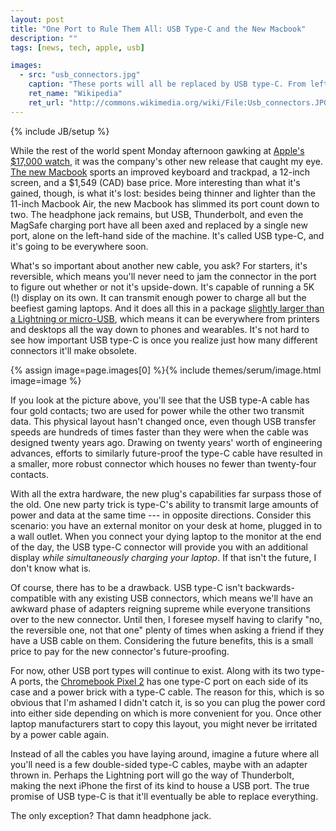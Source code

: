 ```yaml
---
layout: post
title: "One Port to Rule Them All: USB Type-C and the New Macbook"
description: ""
tags: [news, tech, apple, usb]

images:
  - src: "usb_connectors.jpg"
    caption: "These ports will all be replaced by USB type-C. From left to right: micro-USB type-B, USB type-A, USB type-B, and mini-USB type-B."
    ret_name: "Wikipedia"
    ret_url: "http://commons.wikimedia.org/wiki/File:Usb_connectors.JPG"
---
```

{% include JB/setup %}

While the rest of the world spent Monday afternoon gawking at [Apple's $17,000 watch](http://www.hodinkee.com/blog/apple-confirms-apple-watch-features), it was the company's other new release that caught my eye. [The new Macbook](http://www.wired.com/2015/03/apple-new-macbook/) sports an improved keyboard and trackpad, a 12-inch screen, and a $1,549 (CAD) base price. More interesting than what it's gained, though, is what it's lost: besides being thinner and lighter than the 11-inch Macbook Air, the new Macbook has slimmed its port count down to two. The headphone jack remains, but USB, Thunderbolt, and even the MagSafe charging port have all been axed and replaced by a single new port, alone on the left-hand side of the machine. It's called USB type-C, and it's going to be everywhere soon.

What's so important about another new cable, you ask? For starters, it's reversible, which means you'll never need to jam the connector in the port to figure out whether or not it's upside-down. It's capable of running a 5K (!) display on its own. It can transmit enough power to charge all but the beefiest gaming laptops. And it does all this in a package [slightly larger than a Lightning or micro-USB](http://cdn.arstechnica.net/wp-content/uploads/2015/01/IMG_0713.jpg), which means it can be everywhere from printers and desktops all the way down to phones and wearables. It's not hard to see how important USB type-C is once you realize just how many different connectors it'll make obsolete.

{% assign image=page.images[0] %}{% include themes/serum/image.html image=image %}

If you look at the picture above, you'll see that the USB type-A cable has four gold contacts; two are used for power while the other two transmit data. This physical layout hasn't changed once, even though USB transfer speeds are hundreds of times faster than they were when the cable was designed twenty years ago. Drawing on twenty years' worth of engineering advances, efforts to similarly future-proof the type-C cable have resulted in a smaller, more robust connector which houses no fewer than twenty-four contacts.

With all the extra hardware, the new plug's capabilities far surpass those of the old. One new party trick is type-C's ability to transmit large amounts of power and data at the same time --- in opposite directions. Consider this scenario: you have an external monitor on your desk at home, plugged in to a wall outlet. When you connect your dying laptop to the monitor at the end of the day, the USB type-C connector will provide you with an additional display *while simultaneously charging your laptop*. If that isn't the future, I don't know what is.

Of course, there has to be a drawback. USB type-C isn't backwards-compatible with any existing USB connectors, which means we'll have an awkward phase of adapters reigning supreme while everyone transitions over to the new connector. Until then, I foresee myself having to clarify "no, the reversible one, not that one" plenty of times when asking a friend if they have a USB cable on them. Considering the future benefits, this is a small price to pay for the new connector's future-proofing.

For now, other USB port types will continue to exist. Along with its two type-A ports, the [Chromebook Pixel 2](http://arstechnica.com/gadgets/2015/03/review-chromebook-pixel-2-is-still-lovely-hardware-with-limited-appeal/) has one type-C port on each side of its case and a power brick with a type-C cable. The reason for this, which is so obvious that I'm ashamed I didn't catch it, is so you can plug the power cord into either side depending on which is more convenient for you. Once other laptop manufacturers start to copy this layout, you might never be irritated by a power cable again.

Instead of all the cables you have laying around, imagine a future where all you'll need is a few double-sided type-C cables, maybe with an adapter thrown in. Perhaps the Lightning port will go the way of Thunderbolt, making the next iPhone the first of its kind to house a USB port. The true promise of USB type-C is that it'll eventually be able to replace everything.

The only exception? That damn headphone jack.
